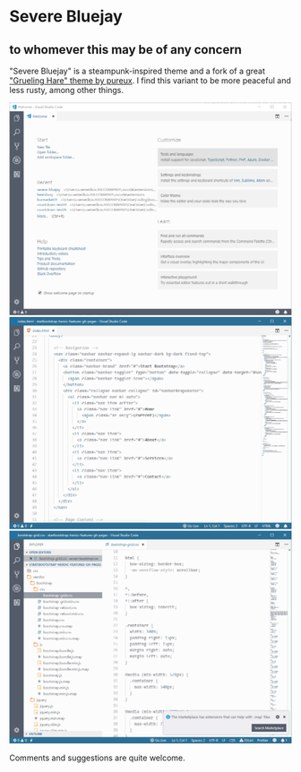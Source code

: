 # Severe Bluejay

## to whomever this may be of any concern

"Severe Bluejay" is a steampunk-inspired theme and a fork of a great ["Grueling Hare" theme by pureux](https://marketplace.visualstudio.com/items?itemName=pureux.grueling-hare). I find this variant to be more peaceful and less rusty, among other things.

![IDE](/images/img_01.png)
![HTML](/images/img_02.png)
![CSS](/images/img_03.png)

Comments and suggestions are quite welcome.
